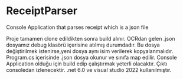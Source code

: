 # ReceiptParser
Console Application that parses receipt which is a json file 


Proje tamamen clone edildikten sonra build alınır.
OCRdan gelen .json dosyamız debug klasörü içerisine atılmış durumdadır.
Bu dosya değiştirilmek istenirse,yeni dosya aynı isim verilerek kopyalanmalıdır.
Program.cs içerisinde .json dosya okunur ve sınıfa map edilir.
Console Application olduğu için build edip çalıştırmak yeterli olacaktır. Çıktı consoledan izlenecektir.
.net 6.0 ve visual studio 2022 kullanılmıştır.
